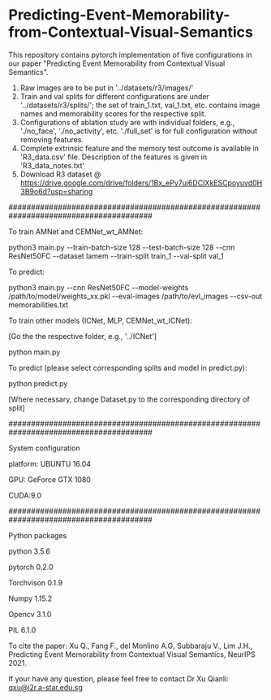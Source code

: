 # Predicting-Event-Memorability-from-Contextual-Visual-Semantics
This repository contains pytorch implementation of five configurations in our paper "Predicting Event Memorability from Contextual Visual Semantics".
1. Raw images are to be put in '../datasets/r3/images/'
2. Train and val splits for different configurations are under '../datasets/r3/splits/'; the set of train_1.txt, val_1.txt, etc. contains image names and memorability scores for the respective split.
3. Configurations of ablation study are with individual folders, e.g., './no_face', './no_activity', etc. './full_set' is for full configuration without removing features. 
4. Complete extrinsic feature and the memory test outcome is available in 'R3_data.csv' file. Description of the features is given in 'R3_data_notes.txt'
5. Download R3 dataset @ https://drive.google.com/drive/folders/1Bx_ePv7ui6DCIXkESCpoyuvd0H3B9o6d?usp=sharing

########################################################################################

To train AMNet and CEMNet_wt_AMNet:

python3 main.py --train-batch-size 128 --test-batch-size 128 --cnn ResNet50FC --dataset lamem --train-split train_1 --val-split val_1

To predict:

python3 main.py --cnn ResNet50FC --model-weights /path/to/model/weights_xx.pkl --eval-images /path/to/evl_images --csv-out memorabilities.txt

To train other models (ICNet, MLP, CEMNet_wt_ICNet):

[Go the the respective folder, e.g., '../ICNet']

python main.py

To predict (please select corresponding splits and model in predict.py):

python predict.py

[Where necessary, change Dataset.py to the corresponding directory of split]

########################################################################################

System configuration

platform: UBUNTU 16.04

GPU: GeForce GTX 1080

CUDA:9.0

########################################################################################

Python packages

python 3.5.6

pytorch 0.2.0

Torchvison 0.1.9

Numpy 1.15.2

Opencv 3.1.0

PIL 6.1.0

To cite the paper: 
Xu Q., Fang F., del Monlino A.G, Subbaraju V., Lim J.H., Predicting Event Memorability from Contextual Visual Semantics, NeurIPS 2021.

If your have any question, please feel free to contact Dr Xu Qianli: qxu@i2r.a-star.edu.sg

